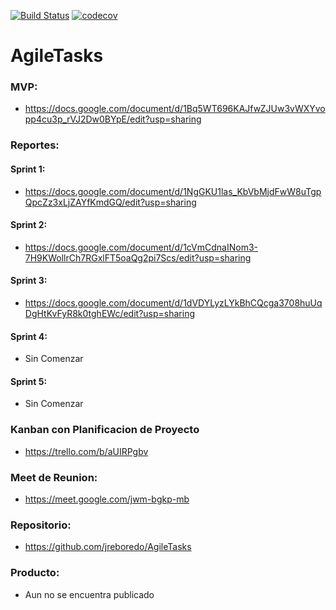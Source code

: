 [![Build Status](https://travis-ci.com/jreboredo/AgileTasks.svg?branch=master)](https://travis-ci.com/jreboredo/AgileTasks)
[![codecov](https://codecov.io/gh/jreboredo/AgileTasks/branch/master/graph/badge.svg?token=ZTB2NKPT2R)](https://codecov.io/gh/jreboredo/AgileTasks)
# AgileTasks

### MVP:
- https://docs.google.com/document/d/1Bq5WT696KAJfwZJUw3vWXYvopp4cu3p_rVJ2Dw0BYpE/edit?usp=sharing

### Reportes: 
#### Sprint 1:
- https://docs.google.com/document/d/1NgGKU1las_KbVbMjdFwW8uTgpQpcZz3xLjZAYfKmdGQ/edit?usp=sharing
#### Sprint 2:
- https://docs.google.com/document/d/1cVmCdnaINom3-7H9KWollrCh7RGxlFT5oaQg2pi7Scs/edit?usp=sharing
#### Sprint 3:
- https://docs.google.com/document/d/1dVDYLyzLYkBhCQcga3708huUqDgHtKvFyR8k0tghEWc/edit?usp=sharing
#### Sprint 4:
- Sin Comenzar
#### Sprint 5:
- Sin Comenzar

### Kanban con Planificacion de Proyecto
- https://trello.com/b/aUIRPgbv

### Meet de Reunion:
- https://meet.google.com/jwm-bgkp-mb

### Repositorio: 
- https://github.com/jreboredo/AgileTasks

### Producto:
- Aun no se encuentra publicado
